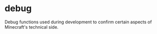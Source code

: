 # debug
Debug functions used during development to confirm certain aspects of Minecraft's technical side.
